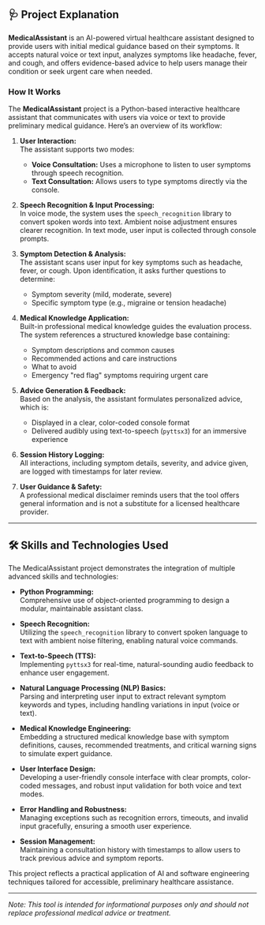 ## 🩺 Project Explanation

**MedicalAssistant** is an AI-powered virtual healthcare assistant designed to provide users with initial medical guidance based on their symptoms. It accepts natural voice or text input, analyzes symptoms like headache, fever, and cough, and offers evidence-based advice to help users manage their condition or seek urgent care when needed.

### How It Works

The **MedicalAssistant** project is a Python-based interactive healthcare assistant that communicates with users via voice or text to provide preliminary medical guidance. Here’s an overview of its workflow:

1. **User Interaction:**  
   The assistant supports two modes:  
   - **Voice Consultation:** Uses a microphone to listen to user symptoms through speech recognition.  
   - **Text Consultation:** Allows users to type symptoms directly via the console.

2. **Speech Recognition & Input Processing:**  
   In voice mode, the system uses the `speech_recognition` library to convert spoken words into text. Ambient noise adjustment ensures clearer recognition. In text mode, user input is collected through console prompts.

3. **Symptom Detection & Analysis:**  
   The assistant scans user input for key symptoms such as headache, fever, or cough. Upon identification, it asks further questions to determine:  
   - Symptom severity (mild, moderate, severe)  
   - Specific symptom type (e.g., migraine or tension headache)

4. **Medical Knowledge Application:**  
   Built-in professional medical knowledge guides the evaluation process. The system references a structured knowledge base containing:  
   - Symptom descriptions and common causes  
   - Recommended actions and care instructions  
   - What to avoid  
   - Emergency "red flag" symptoms requiring urgent care

5. **Advice Generation & Feedback:**  
   Based on the analysis, the assistant formulates personalized advice, which is:  
   - Displayed in a clear, color-coded console format  
   - Delivered audibly using text-to-speech (`pyttsx3`) for an immersive experience

6. **Session History Logging:**  
   All interactions, including symptom details, severity, and advice given, are logged with timestamps for later review.

7. **User Guidance & Safety:**  
   A professional medical disclaimer reminds users that the tool offers general information and is not a substitute for a licensed healthcare provider.

---

## 🛠️ Skills and Technologies Used

The MedicalAssistant project demonstrates the integration of multiple advanced skills and technologies:

- **Python Programming:**  
  Comprehensive use of object-oriented programming to design a modular, maintainable assistant class.

- **Speech Recognition:**  
  Utilizing the `speech_recognition` library to convert spoken language to text with ambient noise filtering, enabling natural voice commands.

- **Text-to-Speech (TTS):**  
  Implementing `pyttsx3` for real-time, natural-sounding audio feedback to enhance user engagement.

- **Natural Language Processing (NLP) Basics:**  
  Parsing and interpreting user input to extract relevant symptom keywords and types, including handling variations in input (voice or text).

- **Medical Knowledge Engineering:**  
  Embedding a structured medical knowledge base with symptom definitions, causes, recommended treatments, and critical warning signs to simulate expert guidance.

- **User Interface Design:**  
  Developing a user-friendly console interface with clear prompts, color-coded messages, and robust input validation for both voice and text modes.

- **Error Handling and Robustness:**  
  Managing exceptions such as recognition errors, timeouts, and invalid input gracefully, ensuring a smooth user experience.

- **Session Management:**  
  Maintaining a consultation history with timestamps to allow users to track previous advice and symptom reports.

This project reflects a practical application of AI and software engineering techniques tailored for accessible, preliminary healthcare assistance.

---

*Note: This tool is intended for informational purposes only and should not replace professional medical advice or treatment.*
